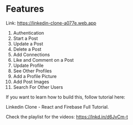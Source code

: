 # Features

Link: https://linkedin-clone-a077e.web.app

1. Authentication
2. Start a Post
3. Update a Post
4. Delete a Post
5. Add Connections
6. Like and Comment on a Post
7. Update Profile
8. See Other Profiles
9. Add a Profile Picture
10. Add Post Images
11. Search For Other Users

If you want to learn how to build this, follow tutorial here:

Linkedin Clone - React and Firebase Full Tutorial.

Check the playlist for the videos: https://lnkd.in/d6JvCm-t